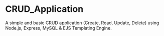 # CRUD_Application
A simple and basic CRUD application (Create, Read, Update, Delete) using Node.js, Express, MySQL &amp; EJS Templating Engine.
